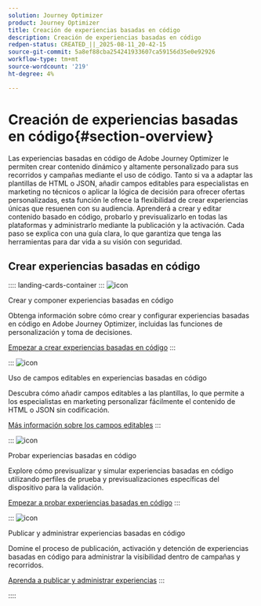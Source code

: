 ```yaml
---
solution: Journey Optimizer
product: Journey Optimizer
title: Creación de experiencias basadas en código
description: Creación de experiencias basadas en código
redpen-status: CREATED_||_2025-08-11_20-42-15
source-git-commit: 5a8ef88cba254241933607ca59156d35e0e92926
workflow-type: tm+mt
source-wordcount: '219'
ht-degree: 4%

---
```



# Creación de experiencias basadas en código{#section-overview}

Las experiencias basadas en código de Adobe Journey Optimizer le permiten crear contenido dinámico y altamente personalizado para sus recorridos y campañas mediante el uso de código. Tanto si va a adaptar las plantillas de HTML o JSON, añadir campos editables para especialistas en marketing no técnicos o aplicar la lógica de decisión para ofrecer ofertas personalizadas, esta función le ofrece la flexibilidad de crear experiencias únicas que resuenen con su audiencia. Aprenderá a crear y editar contenido basado en código, probarlo y previsualizarlo en todas las plataformas y administrarlo mediante la publicación y la activación. Cada paso se explica con una guía clara, lo que garantiza que tenga las herramientas para dar vida a su visión con seguridad.

## Crear experiencias basadas en código

:::: landing-cards-container
:::
![icon](https://cdn.experienceleague.adobe.com/icons/code-branch.svg)

Crear y componer experiencias basadas en código

Obtenga información sobre cómo crear y configurar experiencias basadas en código en Adobe Journey Optimizer, incluidas las funciones de personalización y toma de decisiones.

[Empezar a crear experiencias basadas en código](../using/code-based/create-code-based.md)
:::

:::
![icon](https://cdn.experienceleague.adobe.com/icons/list-check.svg)

Uso de campos editables en experiencias basadas en código

Descubra cómo añadir campos editables a las plantillas, lo que permite a los especialistas en marketing personalizar fácilmente el contenido de HTML o JSON sin codificación.

[Más información sobre los campos editables](../using/code-based/code-based-form-fields.md)
:::

:::
![icon](https://cdn.experienceleague.adobe.com/icons/gear.svg)

Probar experiencias basadas en código

Explore cómo previsualizar y simular experiencias basadas en código utilizando perfiles de prueba y previsualizaciones específicas del dispositivo para la validación.

[Empezar a probar experiencias basadas en código](../using/code-based/test-code-based.md)
:::

:::
![icon](https://cdn.experienceleague.adobe.com/icons/circle-play.svg)

Publicar y administrar experiencias basadas en código

Domine el proceso de publicación, activación y detención de experiencias basadas en código para administrar la visibilidad dentro de campañas y recorridos.

[Aprenda a publicar y administrar experiencias](../using/code-based/publish-code-based.md)
:::

::::
